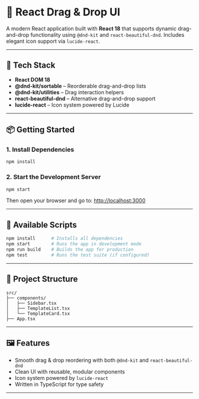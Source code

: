 # 🧩 React Drag & Drop UI

A modern React application built with **React 18** that supports dynamic drag-and-drop functionality using `@dnd-kit` and `react-beautiful-dnd`. Includes elegant icon support via `lucide-react`.

---

## 🚀 Tech Stack

- **React DOM 18**
- **@dnd-kit/sortable** – Reorderable drag-and-drop lists
- **@dnd-kit/utilities** – Drag interaction helpers
- **react-beautiful-dnd** – Alternative drag-and-drop support
- **lucide-react** – Icon system powered by Lucide

---

## 📦 Getting Started

### 1. Install Dependencies

```bash
npm install
```

### 2. Start the Development Server

```bash
npm start
```

Then open your browser and go to: [http://localhost:3000](http://localhost:3000)

---

## 🔧 Available Scripts

```bash
npm install      # Installs all dependencies
npm start        # Runs the app in development mode
npm run build    # Builds the app for production
npm test         # Runs the test suite (if configured)
```

---

## 📁 Project Structure

```
src/
├── components/
│   ├── Sidebar.tsx
│   ├── TemplateList.tsx
│   └── TemplateCard.tsx
├── App.tsx
```

---

## 🖼️ Features

- Smooth drag & drop reordering with both `@dnd-kit` and `react-beautiful-dnd`
- Clean UI with reusable, modular components
- Icon system powered by `lucide-react`
- Written in TypeScript for type safety

---
